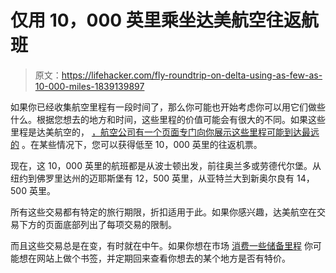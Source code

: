 # 仅用 10，000 英里乘坐达美航空往返航班

> 原文：<https://lifehacker.com/fly-roundtrip-on-delta-using-as-few-as-10-000-miles-1839139897>

如果你已经收集航空里程有一段时间了，那么你可能也开始考虑你可以用它们做些什么。根据您想去的地方和时间，这些里程的价值可能会有很大的不同。如果这些里程是达美航空的， [，航空公司有一个页面专门向你展示这些里程可能到达最远的](https://www.delta.com/content/www/en_US/shop/deals-and-offers/north-america/skymiles-award-travel-deals.html) 。在某些情况下，您可以获得低至 10，000 英里的往返机票。



现在，这 10，000 英里的航班都是从波士顿出发，前往奥兰多或劳德代尔堡。从纽约到佛罗里达州的迈耶斯堡有 12，500 英里，从亚特兰大到新奥尔良有 14，500 英里。

所有这些交易都有特定的旅行期限，折扣适用于此。如果你感兴趣，达美航空在交易下方的页面底部列出了每项交易的限制。

而且这些交易总是在变，有时就在中午。如果你想在市场 [消费一些储备里程](http://www.deltaskymileslife.com/) 你可能想在网站上做个书签，并定期回来查看你想去的某个地方是否有特价。
